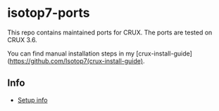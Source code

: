 # isotop7-ports

This repo contains maintained ports for CRUX. The ports are tested on CRUX 3.6.

You can find manual installation steps in my [crux-install-guide](https://github.com/Isotop7(crux-install-guide).

## Info

- [Setup info](https://crux.nu/Wiki/SettingUpAnHttpupRepo)

